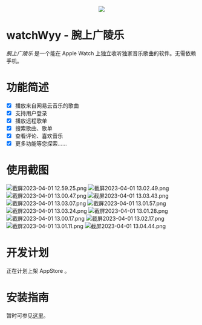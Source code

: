 <p align="center"><img 
src="https://s2.loli.net/2023/04/01/aYJR7qbrUtdeLOK.png"/></p>

# watchWyy - 腕上广陵乐
*腕上广陵乐* 是一个能在 Apple Watch 
上独立收听独家音乐歌曲的软件。无需依赖手机。

# 功能简述
- [x] 播放来自网易云音乐的歌曲
- [x] 支持用户登录
- [x] 播放远程歌单
- [x] 搜索歌曲、歌单
- [x] 查看评论、喜欢音乐
- [x] 更多功能等您探索……

# 使用截图
![截屏2023-04-01 
12.59.25.png](https://s2.loli.net/2023/04/01/vhNJ4ir7dkja9LQ.png)
![截屏2023-04-01 
13.02.49.png](https://s2.loli.net/2023/04/01/gxqeBVfQvSd83DZ.png)
![截屏2023-04-01 
13.00.47.png](https://s2.loli.net/2023/04/01/j8hGuEyYwbPqZkM.png)
![截屏2023-04-01 
13.03.43.png](https://s2.loli.net/2023/04/01/VmhReUQlYazvSGo.png)
![截屏2023-04-01 
13.03.07.png](https://s2.loli.net/2023/04/01/O2sRjrfDxYITukP.png)
![截屏2023-04-01 
13.01.57.png](https://s2.loli.net/2023/04/01/EN6lX5Da1qVR7Bd.png)
![截屏2023-04-01 
13.03.24.png](https://s2.loli.net/2023/04/01/eLmoxRTtfZUzd7J.png)
![截屏2023-04-01 
13.01.28.png](https://s2.loli.net/2023/04/01/UI7hwVDWxBRvkC2.png)
![截屏2023-04-01 
13.00.17.png](https://s2.loli.net/2023/04/01/3Cw5jRnNy4dsM2X.png)
![截屏2023-04-01 
13.02.17.png](https://s2.loli.net/2023/04/01/YLane1NK9WEX6Hk.png)
![截屏2023-04-01 
13.01.11.png](https://s2.loli.net/2023/04/01/Eul75IFzjUYNkGZ.png)
![截屏2023-04-01 
13.04.44.png](https://s2.loli.net/2023/04/01/Uzd6XYQhtgPopvl.png)

# 开发计划
正在计划上架 AppStore 。

# 安装指南
暂时可参见[这里](https://github.com/kuglee/TermiWatch#configuring-the-project)。

